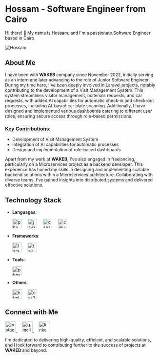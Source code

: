 # Hossam - Software Engineer from Cairo

Hi there! 👋 My name is Hossam, and I'm a passionate Software Engineer based in Cairo.

![Hossam](https://i.ibb.co/80Q4fS4/Screenshot-2024-03-25-110434.png)

## About Me

I have been with **WAKEB** company since November 2022, initially serving as an intern and later advancing to the role of Junior Software Engineer. During my time here, I've been deeply involved in Laravel projects, notably contributing to the development of a Visit Management System. This system streamlines visitor management, materials requests, and car requests, with added AI capabilities for automatic check-in and check-out processes, including AI-based car plate scanning. Additionally, I have designed and implemented various dashboards catering to different user roles, ensuring secure access through role-based permissions.

### Key Contributions:
- Development of Visit Management System
- Integration of AI capabilities for automatic processes
- Design and implementation of role-based dashboards

Apart from my work at **WAKEB**, I've also engaged in freelancing, particularly on a Microservices project as a backend developer. This experience has honed my skills in designing and implementing scalable backend solutions within a Microservices architecture. Collaborating with diverse teams, I've gained insights into distributed systems and delivered effective solutions.

## Technology Stack
- **Languages**: 
    <div align="left">
      <img src="https://cdn.jsdelivr.net/gh/devicons/devicon/icons/php/php-original.svg" height="30" alt="php logo"  />
      <img width="12" />
      <img src="https://cdn.jsdelivr.net/gh/devicons/devicon/icons/javascript/javascript-original.svg" height="30" alt="javascript logo"  />
      <img width="12" />
      <img src="https://cdn.jsdelivr.net/gh/devicons/devicon/icons/csharp/csharp-original.svg" height="30" alt="csharp logo"  />
      <img width="12" />
      <img src="https://cdn.jsdelivr.net/gh/devicons/devicon/icons/cplusplus/cplusplus-original.svg" height="30" alt="cplusplus logo"  />
    </div>

- **Frameworks**: 
    <div align="left">
      <img src="https://icongr.am/devicon/laravel-plain.svg?size=128&color=ff0000" height="30" alt="laravel logo"  />
      <img width="12" />
      <img src="https://static.cdnlogo.com/logos/t/34/tailwind-css.svg" height="30" alt="tailwindcss logo"  />
    </div>

- **Tools**: 
    <div align="left">
      <img src="https://cdn.jsdelivr.net/gh/devicons/devicon/icons/phpstorm/phpstorm-original.svg" height="30" alt="phpstorm logo"  />
    </div>

- **Others**: 
    <div align="left">
      <img src="https://cdn.jsdelivr.net/gh/devicons/devicon/icons/html5/html5-original.svg" height="30" alt="html5 logo"  />
      <img width="12" />
      <img src="https://cdn.jsdelivr.net/gh/devicons/devicon/icons/css3/css3-original.svg" height="30" alt="css3 logo"  />
    </div>


## Connect with Me
<div align="left">
  <a href="https://www.instagram.com/hossammohamed558" target="_blank">
    <img src="https://img.shields.io/static/v1?message=Instagram&logo=instagram&label=&color=E4405F&logoColor=white&labelColor=&style=for-the-badge" height="35" alt="instagram logo"  />
  </a>
    <img width="12" />
  <a href="homoh1489@gmail.com" target="_blank">
    <img src="https://img.shields.io/static/v1?message=Gmail&logo=gmail&label=&color=D14836&logoColor=white&labelColor=&style=for-the-badge" height="35" alt="gmail logo"  />
  </a>
    <img width="12" />
  <a href="https://www.linkedin.com/in/hossammohamed-softwareengineer" target="_blank">
    <img src="https://img.shields.io/static/v1?message=LinkedIn&logo=linkedin&label=&color=0077B5&logoColor=white&labelColor=&style=for-the-badge" height="35" alt="linkedin logo"  />
  </a>
</div>

I'm dedicated to delivering high-quality, efficient, and scalable solutions, and I look forward to contributing further to the success of projects at **WAKEB** and beyond.
